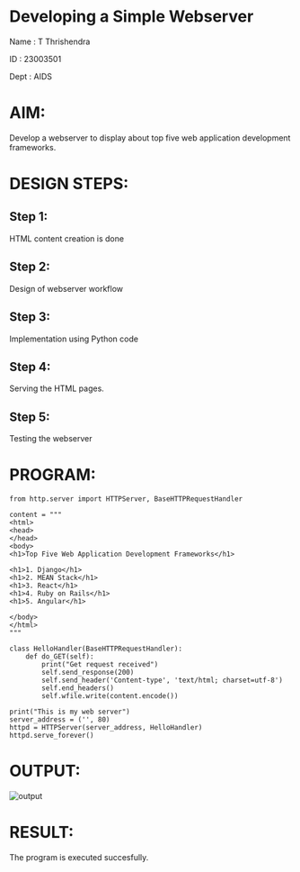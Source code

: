 # Developing a Simple Webserver
Name : T Thrishendra 

ID : 23003501

Dept : AIDS
# AIM:

Develop a webserver to display about top five web application development frameworks.

# DESIGN STEPS:

## Step 1:

HTML content creation is done

## Step 2:

Design of webserver workflow

## Step 3:

Implementation using Python code

## Step 4:

Serving the HTML pages.

## Step 5:

Testing the webserver
# PROGRAM:

```
from http.server import HTTPServer, BaseHTTPRequestHandler

content = """
<html>
<head>
</head>
<body>
<h1>Top Five Web Application Development Frameworks</h1>

<h1>1. Django</h1>
<h1>2. MEAN Stack</h1>
<h1>3. React</h1>
<h1>4. Ruby on Rails</h1>
<h1>5. Angular</h1>

</body>
</html>
"""

class HelloHandler(BaseHTTPRequestHandler):
    def do_GET(self):
        print("Get request received")
        self.send_response(200)
        self.send_header('Content-type', 'text/html; charset=utf-8')
        self.end_headers()
        self.wfile.write(content.encode())

print("This is my web server")
server_address = ('', 80)
httpd = HTTPServer(server_address, HelloHandler)
httpd.serve_forever()
```


# OUTPUT:
![output](images/Screenshot%202023-10-18%20132710.png)
# RESULT:

The program is executed succesfully.
